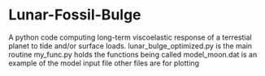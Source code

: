 # Lunar-Fossil-Bulge
A python code computing long-term viscoelastic response of a terrestial planet to tide and/or surface loads.
lunar_bulge_optimized.py is the main routine
my_func.py holds the functions being called
model_moon.dat is an example of the model input file
other files are for plotting

